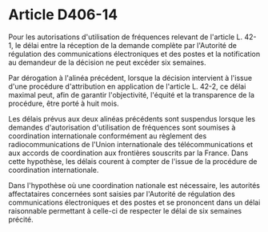 # Article D406-14

Pour les autorisations d'utilisation de fréquences relevant de l'article L. 42-1, le délai entre la réception de la demande complète par l'Autorité de régulation des communications électroniques et des postes et la notification au demandeur de la décision ne peut excéder six semaines.

Par dérogation à l'alinéa précédent, lorsque la décision intervient à l'issue d'une procédure d'attribution en application de l'article L. 42-2, ce délai maximal peut, afin de garantir l'objectivité, l'équité et la transparence de la procédure, être porté à huit mois.

Les délais prévus aux deux alinéas précédents sont suspendus lorsque les demandes d'autorisation d'utilisation de fréquences sont soumises à coordination internationale conformément au règlement des radiocommunications de l'Union internationale des télécommunications et aux accords de coordination aux frontières souscrits par la France. Dans cette hypothèse, les délais courent à compter de l'issue de la procédure de coordination internationale.

Dans l'hypothèse où une coordination nationale est nécessaire, les autorités affectataires concernées sont saisies par l'Autorité de régulation des communications électroniques et des postes et se prononcent dans un délai raisonnable permettant à celle-ci de respecter le délai de six semaines précité.
